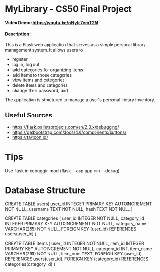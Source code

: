 # MyLibrary - CS50 Final Project
#### Video Demo:  <https://youtu.be/nNyIe7emT2M>
#### Description:
This is a Flask web application that serves as a simple personal library management system. 
It allows users to 
* register
* log in, log out
* add categories for organizing items
* add items to those categories 
* view items and categories 
* delete items and categories 
* change their password, and 

The application is structured to manage a user's personal library inventory.

## Useful Sources
* https://flask.palletsprojects.com/en/2.3.x/debugging/
* https://getbootstrap.com/docs/4.0/components/buttons/
* https://favicon.io/

# Tips
Use flask in debuggin mod (flask --app app run --debug)





# Database Structure
CREATE TABLE users(
    user_id INTEGER PRIMARY KEY AUTOINCREMENT NOT NULL,
    username TEXT NOT NULL,
    hash TEXT NOT NULL
)

CREATE TABLE categories (
user_id INTEGER NOT NULL,
    category_id INTEGER PRIMARY KEY AUTOINCREMENT NOT NULL,
    category_name VARCHAR(255) NOT NULL,
FOREIGN KEY (user_id) REFERENCES users(user_id)
)

CREATE TABLE items (
user_id INTEGER NOT NULL,
    item_id INTEGER PRIMARY KEY AUTOINCREMENT NOT NULL,
    category_id INT,
    item_name VARCHAR(255) NOT NULL,
    item_note TEXT,
FOREIGN KEY (user_id) REFERENCES users(user_id),
    FOREIGN KEY (category_id) REFERENCES categories(category_id)
 )
